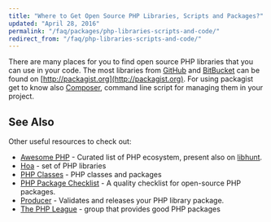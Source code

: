 ```yaml
---
title: "Where to Get Open Source PHP Libraries, Scripts and Packages?"
updated: "April 28, 2016"
permalink: "/faq/packages/php-libraries-scripts-and-code/"
redirect_from: "/faq/php-libraries-scripts-and-code/"
---
```


There are many places for you to find open source PHP libraries that you can use
in your code. The most libraries from [GitHub](https://github.com) and
[BitBucket](https://bitbucket.org) can be found on [http://packagist.org](http://packagist.org).
For using packagist get to know also [Composer](http://getcomposer.org), command
line script for managing them in your project.

## See Also

Other useful resources to check out:

* [Awesome PHP](https://github.com/ziadoz/awesome-php/) - Curated list of PHP
  ecosystem, present also on [libhunt](https://php.libhunt.com/).
* [Hoa](http://hoa-project.net/) - set of PHP libraries
* [PHP Classes](http://phpclasses.org) - PHP classes and packages
* [PHP Package Checklist](http://phppackagechecklist.com/) - A quality checklist for open-source PHP packages.
* [Producer](http://getproducer.org/) - Validates and releases your PHP library package.
* [The PHP League](https://thephpleague.com/) - group that provides good PHP packages
